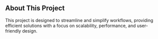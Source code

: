 ## About This Project

This project is designed to streamline and simplify workflows, providing efficient solutions with a focus on scalability, performance, and user-friendly design.
